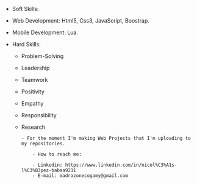 - Soft Skills:
- Web Development: Html5, Css3, JavaScript, Boostrap.
- Mobile Development: Lua.

- Hard Skills:
   - Problem-Solving
   - Leadership
   - Teamwork
   - Positivity
   - Empathy
   - Responsibility
   - Research
                                              
                                              
         - For the moment I'm making Web Projects that I'm uploading to my repositories.
             
             - How to reach me: 
             
             - Linkedin: https://www.linkedin.com/in/nicol%C3%A1s-l%C3%B3pez-babaa9211
             - E-mail: madrazonecogamy@gmail.com
